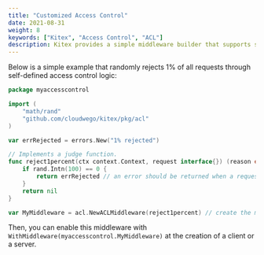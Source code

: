 ```yaml
---
title: "Customized Access Control"
date: 2021-08-31
weight: 8
keywords: ["Kitex", "Access Control", "ACL"]
description: Kitex provides a simple middleware builder that supports self-defined access control logic to reject requests under certain conditions.
---
```


Below is a simple example that randomly rejects 1% of all requests through self-defined access control logic:

```go
package myaccesscontrol

import (
    "math/rand"
    "github.com/cloudwego/kitex/pkg/acl"
)

var errRejected = errors.New("1% rejected")

// Implements a judge function.
func reject1percent(ctx context.Context, request interface{}) (reason error) {
    if rand.Intn(100) == 0 {
        return errRejected // an error should be returned when a request is rejected
    }
    return nil
}

var MyMiddleware = acl.NewACLMiddleware(reject1percent) // create the middleware
```

Then, you can enable this middleware with `WithMiddleware(myaccesscontrol.MyMiddleware)` at the creation of a client or a server.

